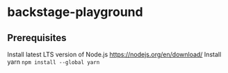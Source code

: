 # backstage-playground

## Prerequisites

Install latest LTS version of Node.js https://nodejs.org/en/download/
Install yarn `npm install --global yarn`